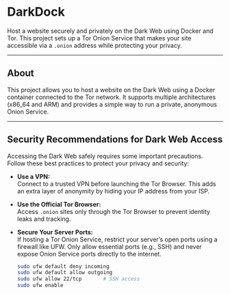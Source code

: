 # DarkDock

Host a website securely and privately on the Dark Web using Docker and Tor. This project sets up a Tor Onion Service that makes your site accessible via a `.onion` address while protecting your privacy.

---

## About

This project allows you to host a website on the Dark Web using a Docker container connected to the Tor network. It supports multiple architectures (x86_64 and ARM) and provides a simple way to run a private, anonymous Onion Service.

---

## Security Recommendations for Dark Web Access

Accessing the Dark Web safely requires some important precautions. Follow these best practices to protect your privacy and security:

- **Use a VPN:**  
  Connect to a trusted VPN before launching the Tor Browser. This adds an extra layer of anonymity by hiding your IP address from your ISP.

- **Use the Official Tor Browser:**  
  Access `.onion` sites only through the Tor Browser to prevent identity leaks and tracking.

- **Secure Your Server Ports:**  
  If hosting a Tor Onion Service, restrict your server’s open ports using a firewall like UFW. Only allow essential ports (e.g., SSH) and never expose Onion Service ports directly to the internet.

  ```bash
  sudo ufw default deny incoming
  sudo ufw default allow outgoing
  sudo ufw allow 22/tcp       # SSH access
  sudo ufw enable
